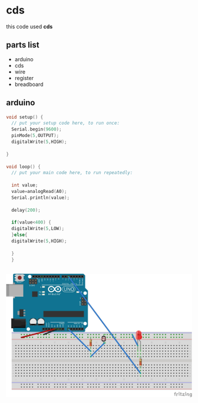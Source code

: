 # cds
this code used **cds**

## parts list

* arduino
* cds
* wire
* register
* breadboard


## arduino

```cpp
void setup() {
  // put your setup code here, to run once:
  Serial.begin(9600);
  pinMode(5,OUTPUT);
  digitalWrite(5,HIGH);
  
}

void loop() {
  // put your main code here, to run repeatedly:
 
  int value;
  value=analogRead(A0);
  Serial.println(value);
 
  delay(200);
  
  if(value<400) {
  digitalWrite(5,LOW);
  }else{
  digitalWrite(5,HIGH);

  } 
  }
  
  ```
  ![arduino cds](https://github.com/sunny9645/cds/blob/master/cds_bb.jpg)
